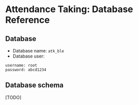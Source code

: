 # Attendance Taking: Database Reference

## Database
- Database name: ```atk_ble```
- Database user:
```
username: root
password: abcd1234
```

## Database schema
[TODO]
